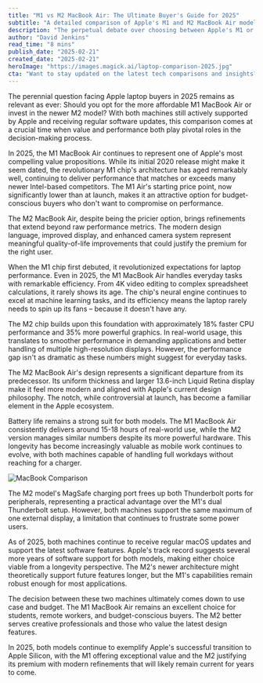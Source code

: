 ```yaml
---
title: "M1 vs M2 MacBook Air: The Ultimate Buyer's Guide for 2025"
subtitle: "A detailed comparison of Apple's M1 and M2 MacBook Air models in 2025"
description: "The perpetual debate over choosing between Apple's M1 or the newer M2 MacBook Air persists in 2025. This guide delves into performance metrics, design innovations, and value offerings to assist buyers with a well-rounded decision, highlighting the M1's exceptional longevity against the M2's contemporary enhancements."
author: "David Jenkins"
read_time: "8 mins"
publish_date: "2025-02-21"
created_date: "2025-02-21"
heroImage: "https://images.magick.ai/laptop-comparison-2025.jpg"
cta: "Want to stay updated on the latest tech comparisons and insights? Follow us on LinkedIn for in-depth analysis and expert perspectives on the evolving world of technology."
---
```


The perennial question facing Apple laptop buyers in 2025 remains as relevant as ever: Should you opt for the more affordable M1 MacBook Air or invest in the newer M2 model? With both machines still actively supported by Apple and receiving regular software updates, this comparison comes at a crucial time when value and performance both play pivotal roles in the decision-making process.

In 2025, the M1 MacBook Air continues to represent one of Apple's most compelling value propositions. While its initial 2020 release might make it seem dated, the revolutionary M1 chip's architecture has aged remarkably well, continuing to deliver performance that matches or exceeds many newer Intel-based competitors. The M1 Air's starting price point, now significantly lower than at launch, makes it an attractive option for budget-conscious buyers who don't want to compromise on performance.

The M2 MacBook Air, despite being the pricier option, brings refinements that extend beyond raw performance metrics. The modern design language, improved display, and enhanced camera system represent meaningful quality-of-life improvements that could justify the premium for the right user.

When the M1 chip first debuted, it revolutionized expectations for laptop performance. Even in 2025, the M1 MacBook Air handles everyday tasks with remarkable efficiency. From 4K video editing to complex spreadsheet calculations, it rarely shows its age. The chip's neural engine continues to excel at machine learning tasks, and its efficiency means the laptop rarely needs to spin up its fans – because it doesn't have any.

The M2 chip builds upon this foundation with approximately 18% faster CPU performance and 35% more powerful graphics. In real-world usage, this translates to smoother performance in demanding applications and better handling of multiple high-resolution displays. However, the performance gap isn't as dramatic as these numbers might suggest for everyday tasks.

The M2 MacBook Air's design represents a significant departure from its predecessor. Its uniform thickness and larger 13.6-inch Liquid Retina display make it feel more modern and aligned with Apple's current design philosophy. The notch, while controversial at launch, has become a familiar element in the Apple ecosystem.

Battery life remains a strong suit for both models. The M1 MacBook Air consistently delivers around 15-18 hours of real-world use, while the M2 version manages similar numbers despite its more powerful hardware. This longevity has become increasingly valuable as mobile work continues to evolve, with both machines capable of handling full workdays without reaching for a charger.

![MacBook Comparison](https://i.magick.ai/PIXE/1738406181100_magick_img.webp)

The M2 model's MagSafe charging port frees up both Thunderbolt ports for peripherals, representing a practical advantage over the M1's dual Thunderbolt setup. However, both machines support the same maximum of one external display, a limitation that continues to frustrate some power users.

As of 2025, both machines continue to receive regular macOS updates and support the latest software features. Apple's track record suggests several more years of software support for both models, making either choice viable from a longevity perspective. The M2's newer architecture might theoretically support future features longer, but the M1's capabilities remain robust enough for most applications.

The decision between these two machines ultimately comes down to use case and budget. The M1 MacBook Air remains an excellent choice for students, remote workers, and budget-conscious buyers. The M2 better serves creative professionals and those who value the latest design features.

In 2025, both models continue to exemplify Apple's successful transition to Apple Silicon, with the M1 offering exceptional value and the M2 justifying its premium with modern refinements that will likely remain current for years to come.